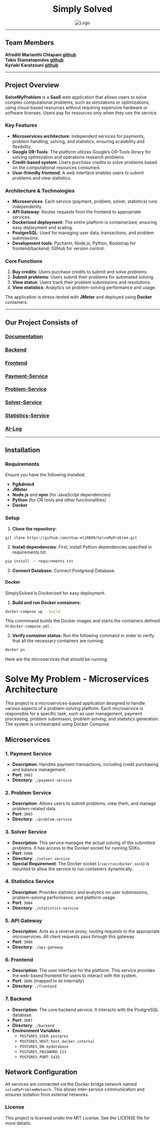 <h1 align="center">Simply Solved</h1>

<p align="center">
  <img src="https://github.com/ntua-el20889/SolveMyProblem/blob/main/frontend/src/logo.png?raw=true" alt="Logo">
</p>

---

## Team Members 

**Afroditi Marianthi Chlapani [github](https://github.com/ntua-el20889)**  
**Takis Stamatopoulos [github](https://github.com/ntua-el20096)**  
**Kyriaki Karatzouni [github](https://github.com/ntua-el20634)**  

---

## Project Overview

**SolveMyProblem** is a **SaaS** web application that allows users to solve complex computational problems, such as simulations or optimizations, using cloud-based resources without requiring expensive hardware or software licenses. Users pay for resources only when they use the service.

### Key Features
- **Microservices architecture**: Independent services for payments, problem handling, solving, and statistics, ensuring scalability and flexibility.
- **Google OR-Tools**: The platform utilizes Google’s OR-Tools library for solving optimization and operations research problems.
- **Credit-based system**: Users purchase credits to solve problems based on the computational resources consumed.
- **User-friendly frontend**: A web interface enables users to submit problems and view statistics.

### Architecture & Technologies
- **Microservices**: Each service (payment, problem, solver, statistics) runs independently.
- **API Gateway**: Routes requests from the frontend to appropriate services.
- **Dockerized deployment**: The entire platform is containerized, ensuring easy deployment and scaling.
- **PostgreSQL**: Used for managing user data, transactions, and problem submissions.
- **Development tools**: Pycharm, Node.js, Python, Bootstrap for frontend/backend; GitHub for version control.

### Core Functions
1. **Buy credits**: Users purchase credits to submit and solve problems.
2. **Submit problems**: Users submit their problems for automated solving.
3. **View status**: Users track their problem submissions and resolutions.
4. **View statistics**: Analytics on problem-solving performance and usage.

The application is stress-tested with **JMeter** and deployed using **Docker** containers.


---

## Our Project Consists of

### [Documentation](https://github.com/ntua-el20889/SolveMyProblem/tree/main/architecture)
### [Backend](https://github.com/ntua-el20889/SolveMyProblem/tree/main/backend)
### [Frontend](https://github.com/ntua-el20889/SolveMyProblem/tree/main/frontend)
### [Payment-Service](https://github.com/ntua-el20889/SolveMyProblem/tree/main/payment-service)
### [Problem-Service](https://github.com/ntua-el20889/SolveMyProblem/tree/main/problem-service)
### [Solver-Service](https://github.com/ntua-el20889/SolveMyProblem/tree/main/solver-service)
### [Statistics-Service](https://github.com/ntua-el20889/SolveMyProblem/tree/main/statistics-service)
### [AI-Log](https://github.com/ntua-el20889/SolveMyProblem/tree/main/ai-log/README.md)

---

## Installation

### Requirements

Ensure you have the following installed:
- **PgAdmin4**
- **JMeter**
- **Node.js** and **npm** (for JavaScript dependencies)
- **Python** (for OR tools and other functionalities)
- **Docker**

### Setup

1. **Clone the repository:**

```bash
git clone https://github.com/ntua-el20889/SolveMyProblem.git
```

2. **Install dependencies**:
First, install Python dependencies specified in requirements.txt.

```bash
pip install -r requirements.txt
```

3. **Connect Database:**
Connect Postgresql Database.

#### Docker

SimplySolved is Dockerized for easy deployment.

1. **Build and run Docker containers:**
   
```bash
docker-compose up --build
```
   This commmand builds the Docker images and starts the containers defined in `docker-compose.yml`.

2. **Verify container status:**
Run the following command in order to verify that all the necessary containers are running:

```bash
docker ps
```

Here are the microservices that should be running: 
# Solve My Problem - Microservices Architecture

This project is a microservices-based application designed to handle various aspects of a problem-solving platform. Each microservice is responsible for a specific task, such as user management, payment processing, problem submission, problem solving, and statistics generation. The system is orchestrated using Docker Compose.

## Microservices

### 1. **Payment Service**
- **Description**: Handles payment transactions, including credit purchasing and balance management.
- **Port**: `3002`
- **Directory**: `./payment-service`

### 2. **Problem Service**
- **Description**: Allows users to submit problems, view them, and manage problem-related data.
- **Port**: `3003`
- **Directory**: `./problem-service`

### 3. **Solver Service**
- **Description**: This service manages the actual solving of the submitted problems. It has access to the Docker socket for running SDKs.
- **Port**: `5000`
- **Directory**: `./solver-service`
- **Special Requirement**: The Docker socket (`/var/run/docker.sock`) is mounted to allow the service to run containers dynamically.

### 4. **Statistics Service**
- **Description**: Provides statistics and analytics on user submissions, problem-solving performance, and platform usage.
- **Port**: `3004`
- **Directory**: `./statistics-service`

### 5. **API Gateway**
- **Description**: Acts as a reverse proxy, routing requests to the appropriate microservices. All client requests pass through this gateway.
- **Port**: `3000`
- **Directory**: `./api-gateway`

### 6. **Frontend**
- **Description**: The user interface for the platform. This service provides the web-based frontend for users to interact with the system.
- **Port**: `3006` (mapped to `80` internally)
- **Directory**: `./frontend`

### 7. **Backend**
- **Description**: The core backend service. It interacts with the PostgreSQL database.
- **Port**: `3007`
- **Directory**: `./backend`
- **Environment Variables**:
  - `POSTGRES_USER`: `postgres`
  - `POSTGRES_HOST`: `host.docker.internal`
  - `POSTGRES_DB`: `mydatabase`
  - `POSTGRES_PASSWORD`: `123`
  - `POSTGRES_PORT`: `5432`

## Network Configuration

All services are connected via the Docker bridge network named `solveMyProblemNetwork`. This allows inter-service communication and ensures isolation from external networks.


### License

This project is licensed under the MIT License. See the LICENSE file for more details.

